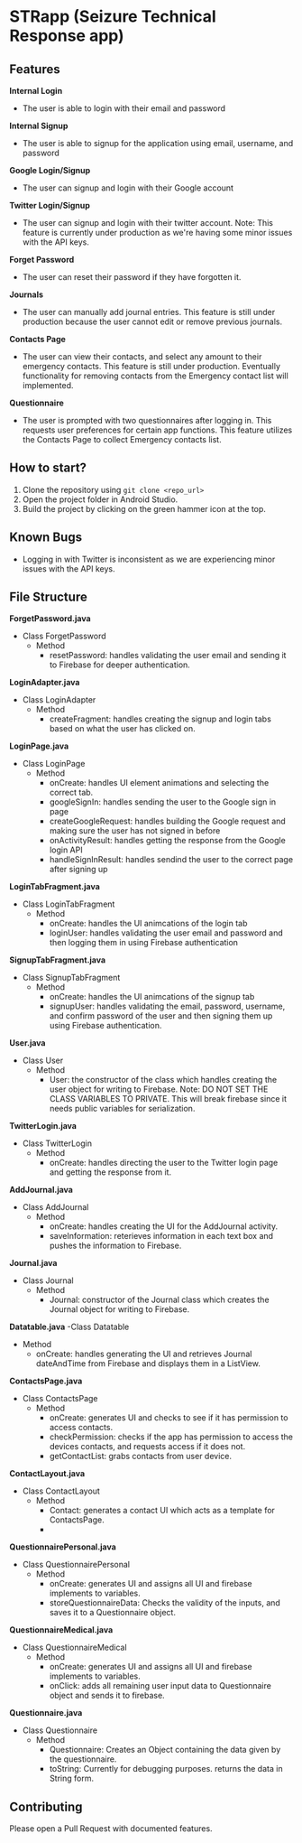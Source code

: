 
# STRapp (Seizure Technical Response app)

## Features

**Internal Login**
  - The user is able to login with their email and password

**Internal Signup**
  - The user is able to signup for the application using email, username, and password

**Google Login/Signup**
  - The user can signup and login with their Google account

**Twitter Login/Signup**
  - The user can signup and login with their twitter account. Note: This feature is currently under production as we're having some minor issues with the API keys.

**Forget Password**
  - The user can reset their password if they have forgotten it.

**Journals**
  - The user can manually add journal entries. This feature is still under production because the user cannot edit or remove previous journals.

**Contacts Page**

  - The user can view their contacts, and select any amount to their emergency contacts. This feature is still under production. Eventually functionality for removing contacts from the Emergency contact list will implemented.

**Questionnaire**
  - The user is prompted with two questionnaires after logging in. This requests user preferences for certain app functions. This feature utilizes the Contacts Page to collect Emergency contacts list.



## How to start?

1. Clone the repository using  ` git clone <repo_url> `
2. Open the project folder in Android Studio.
3. Build the project by clicking on the green hammer icon at the top.


## Known Bugs
- Logging in with Twitter is inconsistent as we are experiencing minor issues with the API keys.

## File Structure

**ForgetPassword.java**
- Class ForgetPassword
  - Method
    - resetPassword: handles validating the user email and sending it to Firebase for deeper authentication.

**LoginAdapter.java**
- Class LoginAdapter
  - Method
    - createFragment: handles creating the signup and login tabs based on what the user has clicked on.

**LoginPage.java**
- Class LoginPage
  - Method
    - onCreate: handles UI element animations and selecting the correct tab.
    - googleSignIn: handles sending the user to the Google sign in page
    - createGoogleRequest: handles building the Google request and making sure the user has not signed in before
    - onActivityResult: handles getting the response from the Google login API
    - handleSignInResult: handles sendind the user to the correct page after signing up

**LoginTabFragment.java**
- Class LoginTabFragment
  - Method
    - onCreate: handles the UI animcations of the login tab
    - loginUser: handles validating the user email and password and then logging them in using Firebase authentication

**SignupTabFragment.java**
- Class SignupTabFragment
  - Method
    - onCreate: handles the UI animcations of the signup tab
    - signupUser: handles validating the email, password, username, and confirm password of the user and then signing them up using Firebase authentication.

**User.java**
- Class User
  - Method
    - User: the constructor of the class which handles creating the user object for writing to Firebase. Note: DO NOT SET THE CLASS VARIABLES TO PRIVATE. This will break firebase since it needs public variables for serialization.

**TwitterLogin.java**
- Class TwitterLogin
  - Method
    - onCreate: handles directing the user to the Twitter login page and getting the response from it.

**AddJournal.java**
- Class AddJournal
  - Method
    - onCreate: handles creating the UI for the AddJournal activity.
    - saveInformation: reterieves information in each text box and pushes the information to Firebase.

**Journal.java**
- Class Journal
  - Method
    - Journal: constructor of the Journal class which creates the Journal object for writing to Firebase.

**Datatable.java**
-Class Datatable
  - Method
    - onCreate: handles generating the UI and retrieves Journal dateAndTime from Firebase and displays them in a ListView.

**ContactsPage.java**
- Class ContactsPage
     - Method
        - onCreate: generates UI and checks to see if it has permission to access contacts.
        - checkPermission: checks if the app has permission to access the devices contacts, and requests access if it does not.
        - getContactList: grabs contacts from user device.

**ContactLayout.java**
- Class ContactLayout
   - Method
      - Contact: generates a contact UI which acts as a template for ContactsPage.
      -

**QuestionnairePersonal.java**
  - Class QuestionnairePersonal
     - Method
        - onCreate: generates UI and assigns all UI and firebase implements to variables.
        - storeQuestionnaireData: Checks the validity of the inputs, and saves it to a Questionnaire object.

**QuestionnaireMedical.java**
  - Class QuestionnaireMedical
     - Method
        - onCreate: generates UI and assigns all UI and firebase implements to variables.
        - onClick: adds all remaining user input data to Questionnaire object and sends it to firebase.

**Questionnaire.java**
  - Class Questionnaire
     - Method
        - Questionnaire: Creates an Object containing the data given by the questionnaire.
        - toString: Currently for debugging purposes. returns the data in String form.






## Contributing
Please open a Pull Request with documented features.